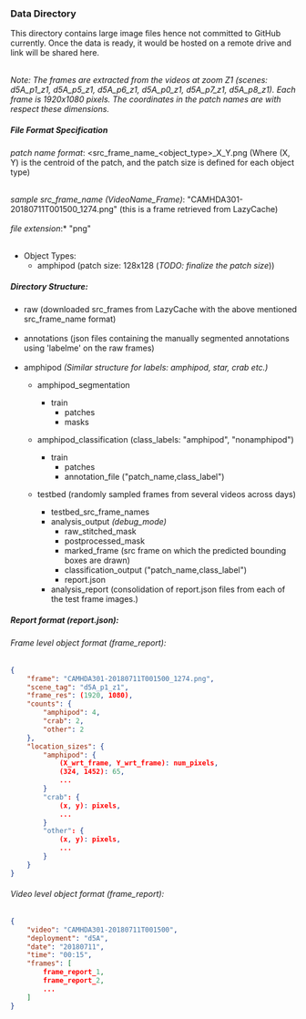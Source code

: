### Data Directory
This directory contains large image files hence not committed to GitHub currently.
Once the data is ready, it would be hosted on a remote drive and link will be shared here. <br/><br/>

_Note: The frames are extracted from the videos at zoom Z1 (scenes: d5A_p1_z1, d5A_p5_z1, d5A_p6_z1, d5A_p0_z1, d5A_p7_z1, d5A_p8_z1).
Each frame is 1920x1080 pixels. The coordinates in the patch names are with respect these dimensions._

##### File Format Specification
_patch name format_: <src_frame_name_<object_type>_X_Y.png
(Where (X, Y) is the centroid of the patch, and the patch size is defined for each object type) <br/><br/>

_sample src_frame_name (VideoName_Frame)_: "CAMHDA301-20180711T001500_1274.png" (this is a frame retrieved from LazyCache) <br/><br/>
_file extension_:* "png" <br/><br/>

- Object Types:
    - amphipod (patch size: 128x128 (_TODO: finalize the patch size_))

##### Directory Structure:
- raw (downloaded src_frames from LazyCache with the above mentioned src_frame_name format) <br/><br/>
- annotations (json files containing the manually segmented annotations using 'labelme' on the raw frames) <br/><br/>
- amphipod _(Similar structure for labels: amphipod, star, crab etc.)_
    - amphipod_segmentation
        - train
            - patches
            - masks

    - amphipod_classification (class_labels: "amphipod", "nonamphipod")
        - train
            - patches
            - annotation_file ("patch_name,class_label")

    - testbed (randomly sampled frames from several videos across days)
        - testbed_src_frame_names
        - analysis_output _(debug_mode)_
            - raw_stitched_mask
            - postprocessed_mask
            - marked_frame (src frame on which the predicted bounding boxes are drawn)
            - classification_output ("patch_name,class_label")
            - report.json
        - analysis_report (consolidation of report.json files from each of the test frame images.)

##### Report format (report.json):
###### Frame level object format (frame_report):
```json
{
    "frame": "CAMHDA301-20180711T001500_1274.png",
    "scene_tag": "d5A_p1_z1",
    "frame_res": (1920, 1080),
    "counts": {
        "amphipod": 4,
        "crab": 2,
        "other": 2
    },
    "location_sizes": {
        "amphipod": {
            (X_wrt_frame, Y_wrt_frame): num_pixels,
            (324, 1452): 65,
            ...
        }
        "crab": {
            (x, y): pixels,
            ...
        }
        "other": {
            (x, y): pixels,
            ...
        }
    }
}
```
###### Video level object format (frame_report):
```json
{
    "video": "CAMHDA301-20180711T001500",
    "deployment": "d5A",
    "date": "20180711",
    "time": "00:15",
    "frames": [
        frame_report_1,
        frame_report_2,
        ...
    ]
}
```
